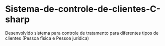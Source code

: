 # Sistema-de-controle-de-clientes-C-sharp
Desenvolvido sistema para controle de tratamento para diferentes tipos de clientes (Pessoa física e Pessoa jurídica)
